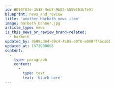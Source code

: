 ```yaml
---
id: 8094f02e-3518-4eb8-9b05-55594b1b7e91
blueprint: news_and_review
title: 'another Harbeth news item'
image: harbeth_banner.jpg
article_type: news
is_this_news_or_review_brand-related:
  - harbeth
updated_by: 9689cde4-d9c4-4a0a-a0f0-e088ff46ca01
updated_at: 1673900068
content:
  -
    type: paragraph
    content:
      -
        type: text
        text: 'blurb here'
---
```

